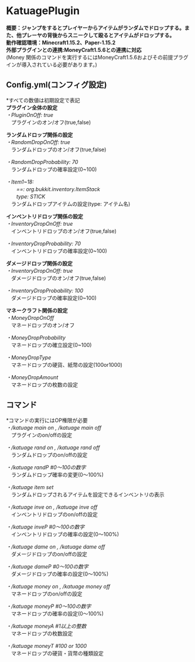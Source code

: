 # KatuagePlugin
**概要：ジャンプをするとプレイヤーからアイテムがランダムでドロップする。また、他プレーヤの背後からスニークして殴るとアイテムがドロップする。**  
**動作確認環境：Minecraft1.15.2、Paper-1.15.2**  
**外部プラグインとの連携:MoneyCraft1.5.6との連携に対応**  
(Money 関係のコマンドを実行するにはMoneyCraft1.5.6およびその前提プラグインが導入されている必要があります。)  
## Config.yml(コンフィグ設定)  
*すべての数値は初期設定で表記  
**プラグイン全体の設定**  
*・PluginOnOff: true*  
　プラグインのオン/オフ(true,false)  

**ランダムドロップ関係の設定**  
*・RandomDropOnOff: true*  
　ランダムドロップのオン/オフ(true,false)  
  
*・RandomDropProbability: 70*  
　ランダムドロップの確率設定(0~100)
  
*・Item1~18:*  
   　　*==: org.bukkit.inventory.ItemStack*  
   　　*type: STICK*  
　ランダムドロップアイテムの設定(type: アイテム名)
     
 **インベントリドロップ関係の設定**  
*・InventoryDropOnOff: true*  
　インベントリドロップのオン/オフ(true,false)  
   
*・InventoryDropProbability: 70*  
　インベントリドロップの確率設定(0~100)  
 
  **ダメージドロップ関係の設定**  
*・InventoryDropOnOff: true*  
　ダメージドロップのオン/オフ(true,false)  
   
*・InventoryDropProbability: 100*  
　ダメージドロップの確率設定(0~100)  
 
 **マネークラフト関係の設定**  
 *・MoneyDropOnOff*  
 　マネードロップのオン/オフ  
   
 *・MoneyDropProbability*  
 　マネードロップの確立設定(0~100)  
    
 *・MoneyDropType*  
 　マネードロップの硬貨、紙幣の設定(100or1000)  
    
 *・MoneyDropAmount*  
 　マネードロップの枚数の設定  
     
## コマンド  
*コマンドの実行にはOP権限が必要  
*・/katuage main on , /katuage main off*  
　プラグインのon/offの設定  
   
*・/katuage rand on , /katuage rand off*  
　ランダムドロップのon/offの設定  
   
*・/katuage randP #0〜100の数字*  
　ランダムドロップ確率の変更(0〜100%) 
   
*・/katuage item set*  
　ランダムドロップされるアイテムを設定できるインベントリの表示  
   
*・/katuage inve on , /katuage inve off*  
　インベントリドロップのon/offの設定  
   
*・/katuage inveP #0〜100の数字*  
　インベントリドロップの確率の設定(0〜100%)  
 
*・/katuage dame on , /katuage dame off*  
　ダメージドロップのon/offの設定  
   
*・/katuage dameP #0〜100の数字*  
　ダメージドロップの確率の設定(0〜100%)  
   
*・/katuage money on , /katuage money off*  
　マネードロップのon/offの設定  
   
*・/katuage moneyP #0〜100の数字*  
　マネードロップの確率の設定(0〜100%)  
   
*・/katuage moneyA #1以上の整数*  
　マネードロップの枚数設定  
   
*・/katuage moneyT #100 or 1000*  
　マネードロップの硬貨・貨幣の種類設定  
   
 
   
